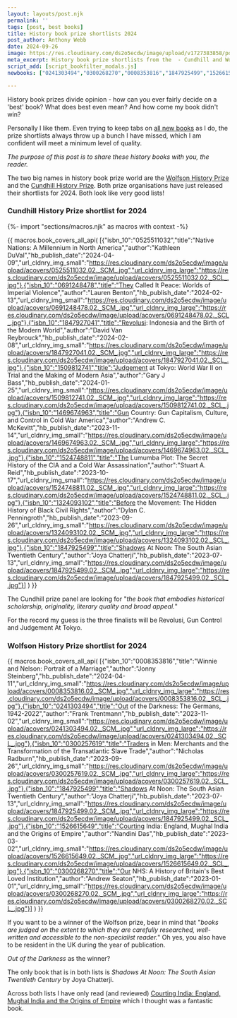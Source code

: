 ```yaml
---
layout: layouts/post.njk
permalink: ''
tags: [post, best books]
title: History book prize shortlists 2024
post_author: Anthony Webb
date: 2024-09-26
image: https://res.cloudinary.com/ds2o5ecdw/image/upload/v1727383858/posts/2024_prize_shortlists_text.jpg
meta_excerpt: History book prize shortlists from the  - Cundhill and Wolfson 2024 lists, whats on the list?
script_add: [script_bookfilter_modals.js]
newbooks: ["0241303494","0300268270","0008353816","1847925499","1526615649","0300257619"]

---
```

History book prizes divide opinion - how can you ever fairly decide on a 'best' book? What does best even mean? And how come my book didn't win?

Personally I like them. Even trying to keep tabs on [all new books](https://popularhistorybooks.com/allbooks/) as I do, the prize shortlists always throw up a bunch I have missed, which I am confident will meet a minimum level of quality.

_The purpose of this post is to share these history books with you, the reader._

The two big names in history book prize world are the [Wolfson History Prize](https://www.wolfsonhistoryprize.org.uk/) and the [Cundhill History Prize](https://www.cundillprize.com/). Both prize organisations have just released their shortlists for 2024. Both look like very good lists!

### Cundhill History Prize shortlist for 2024

{%- import "sections/macros.njk" as macros with context -%}

{{ macros.book_covers_all_api(
[{"isbn_10":"0525511032","title":"Native Nations: A Millennium in North America","author":"Kathleen DuVal","hb_publish_date":"2024-04-09","url_cldnry_img_small":"https://res.cloudinary.com/ds2o5ecdw/image/upload/acovers/0525511032.02._SCM_.jpg","url_cldnry_img_large":"https://res.cloudinary.com/ds2o5ecdw/image/upload/acovers/0525511032.02._SCL_.jpg"},{"isbn_10":"0691248478","title":"They Called It Peace: Worlds of Imperial Violence","author":"Lauren Benton","hb_publish_date":"2024-02-13","url_cldnry_img_small":"https://res.cloudinary.com/ds2o5ecdw/image/upload/acovers/0691248478.02._SCM_.jpg","url_cldnry_img_large":"https://res.cloudinary.com/ds2o5ecdw/image/upload/acovers/0691248478.02._SCL_.jpg"},{"isbn_10":"1847927041","title":"Revolusi: Indonesia and the Birth of the Modern World","author":"David Van Reybrouck","hb_publish_date":"2024-02-08","url_cldnry_img_small":"https://res.cloudinary.com/ds2o5ecdw/image/upload/acovers/1847927041.02._SCM_.jpg","url_cldnry_img_large":"https://res.cloudinary.com/ds2o5ecdw/image/upload/acovers/1847927041.02._SCL_.jpg"},{"isbn_10":"1509812741","title":"Judgement at Tokyo: World War II on Trial and the Making of Modern Asia","author":"Gary J Bass","hb_publish_date":"2024-01-25","url_cldnry_img_small":"https://res.cloudinary.com/ds2o5ecdw/image/upload/acovers/1509812741.02._SCM_.jpg","url_cldnry_img_large":"https://res.cloudinary.com/ds2o5ecdw/image/upload/acovers/1509812741.02._SCL_.jpg"},{"isbn_10":"1469674963","title":"Gun Country: Gun Capitalism, Culture, and Control in Cold War America","author":"Andrew C. McKevitt","hb_publish_date":"2023-11-14","url_cldnry_img_small":"https://res.cloudinary.com/ds2o5ecdw/image/upload/acovers/1469674963.02._SCM_.jpg","url_cldnry_img_large":"https://res.cloudinary.com/ds2o5ecdw/image/upload/acovers/1469674963.02._SCL_.jpg"},{"isbn_10":"1524748811","title":"The Lumumba Plot: The Secret History of the CIA and a Cold War Assassination","author":"Stuart A. Reid","hb_publish_date":"2023-10-17","url_cldnry_img_small":"https://res.cloudinary.com/ds2o5ecdw/image/upload/acovers/1524748811.02._SCM_.jpg","url_cldnry_img_large":"https://res.cloudinary.com/ds2o5ecdw/image/upload/acovers/1524748811.02._SCL_.jpg"},{"isbn_10":"1324093102","title":"Before the Movement: The Hidden History of Black Civil Rights","author":"Dylan C. Penningroth","hb_publish_date":"2023-09-26","url_cldnry_img_small":"https://res.cloudinary.com/ds2o5ecdw/image/upload/acovers/1324093102.02._SCM_.jpg","url_cldnry_img_large":"https://res.cloudinary.com/ds2o5ecdw/image/upload/acovers/1324093102.02._SCL_.jpg"},{"isbn_10":"1847925499","title":"Shadows At Noon: The South Asian Twentieth Century","author":"Joya Chatterji","hb_publish_date":"2023-07-13","url_cldnry_img_small":"https://res.cloudinary.com/ds2o5ecdw/image/upload/acovers/1847925499.02._SCM_.jpg","url_cldnry_img_large":"https://res.cloudinary.com/ds2o5ecdw/image/upload/acovers/1847925499.02._SCL_.jpg"}]
) }}

The Cundhill prize panel are looking for "_the book that embodies historical scholarship, originality, literary quality and broad appeal._"

For the record my guess is the three finalists will be Revolusi, Gun Control and Judgement At Tokyo.

### Wolfson History Prize shortlist for 2024

{{ macros.book_covers_all_api(
[{"isbn_10":"0008353816","title":"Winnie and Nelson: Portrait of a Marriage","author":"Jonny Steinberg","hb_publish_date":"2024-04-11","url_cldnry_img_small":"https://res.cloudinary.com/ds2o5ecdw/image/upload/acovers/0008353816.02._SCM_.jpg","url_cldnry_img_large":"https://res.cloudinary.com/ds2o5ecdw/image/upload/acovers/0008353816.02._SCL_.jpg"},{"isbn_10":"0241303494","title":"Out of the Darkness: The Germans, 1942-2022","author":"Frank Trentmann","hb_publish_date":"2023-11-02","url_cldnry_img_small":"https://res.cloudinary.com/ds2o5ecdw/image/upload/acovers/0241303494.02._SCM_.jpg","url_cldnry_img_large":"https://res.cloudinary.com/ds2o5ecdw/image/upload/acovers/0241303494.02._SCL_.jpg"},{"isbn_10":"0300257619","title":"Traders in Men: Merchants and the Transformation of the Transatlantic Slave Trade","author":"Nicholas Radburn","hb_publish_date":"2023-09-26","url_cldnry_img_small":"https://res.cloudinary.com/ds2o5ecdw/image/upload/acovers/0300257619.02._SCM_.jpg","url_cldnry_img_large":"https://res.cloudinary.com/ds2o5ecdw/image/upload/acovers/0300257619.02._SCL_.jpg"},{"isbn_10":"1847925499","title":"Shadows At Noon: The South Asian Twentieth Century","author":"Joya Chatterji","hb_publish_date":"2023-07-13","url_cldnry_img_small":"https://res.cloudinary.com/ds2o5ecdw/image/upload/acovers/1847925499.02._SCM_.jpg","url_cldnry_img_large":"https://res.cloudinary.com/ds2o5ecdw/image/upload/acovers/1847925499.02._SCL_.jpg"},{"isbn_10":"1526615649","title":"Courting India: England, Mughal India and the Origins of Empire","author":"Nandini Das","hb_publish_date":"2023-03-02","url_cldnry_img_small":"https://res.cloudinary.com/ds2o5ecdw/image/upload/acovers/1526615649.02._SCM_.jpg","url_cldnry_img_large":"https://res.cloudinary.com/ds2o5ecdw/image/upload/acovers/1526615649.02._SCL_.jpg"},{"isbn_10":"0300268270","title":"Our NHS: A History of Britain's Best Loved Institution","author":"Andrew Seaton","hb_publish_date":"2023-01-01","url_cldnry_img_small":"https://res.cloudinary.com/ds2o5ecdw/image/upload/acovers/0300268270.02._SCM_.jpg","url_cldnry_img_large":"https://res.cloudinary.com/ds2o5ecdw/image/upload/acovers/0300268270.02._SCL_.jpg"}]
) }}


If you want to be a winner of the Wolfson prize, bear in mind that "_books are judged on the extent to which they are carefully researched, well-written and accessible to the non-specialist reader._" Oh yes, you also have to be resident in the UK during the year of publication.

_Out of the Darkness_ as the winner?

The only book that is in both lists is _Shadows At Noon: The South Asian Twentieth Century_ by Joya Chatterji.

Across both lists I have only read (and reviewed) [Courting India: England, Mughal India and the Origins of Empire](https://pophist-ssg-test.glitch.me/posts/reviews/2023-07-14-review-courting-india/) which I thought was a fantastic book.